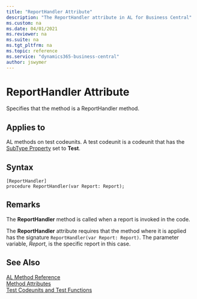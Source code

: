 ```yaml
---
title: "ReportHandler Attribute"
description: "The ReportHandler attribute in AL for Business Central"
ms.custom: na
ms.date: 04/01/2021
ms.reviewer: na
ms.suite: na
ms.tgt_pltfrm: na
ms.topic: reference
ms.service: "dynamics365-business-central"
author: jswymer
---
```


# ReportHandler Attribute

Specifies that the method is a ReportHandler method.

## Applies to  
AL methods on test codeunits. A test codeunit is a codeunit that has the [SubType Property](../properties/devenv-subtype-property.md) set to **Test**. 

## Syntax  
  
```AL
[ReportHandler]
procedure ReportHandler(var Report: Report);
```    

## Remarks

The **ReportHandler** method is called when a report is invoked in the code.

The **ReportHandler** attribute requires that the method where it is applied has the signature `ReportHandler(var Report: Report)`. The parameter variable, *Report*, is the specific report in this case.

## See Also

[AL Method Reference](../methods-auto/library.md)  
[Method Attributes](devenv-method-attributes.md)  
[Test Codeunits and Test Functions](../devenv-test-codeunits-and-test-methods.md)
